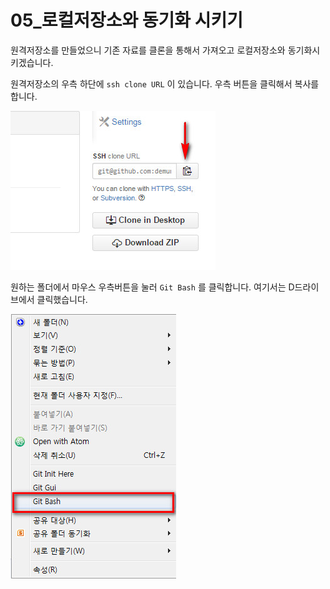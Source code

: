 # 05_로컬저장소와 동기화 시키기
원격저장소를 만들었으니 기존 자료를 클론을 통해서 가져오고 로컬저장소와 동기화시키겠습니다.

원격저장소의 우측 하단에 `ssh clone URL` 이 있습니다. 우측 버튼을 클릭해서 복사를 합니다.

![원격저장소 주소복사](../images/demun-004.jpg)

원하는 폴더에서 마우스 우측버튼을 눌러 `Git Bash` 를 클릭합니다. 여기서는 D드라이브에서 클릭했습니다.

![원격저장소 주소복사](../images/demun-005.jpg)
